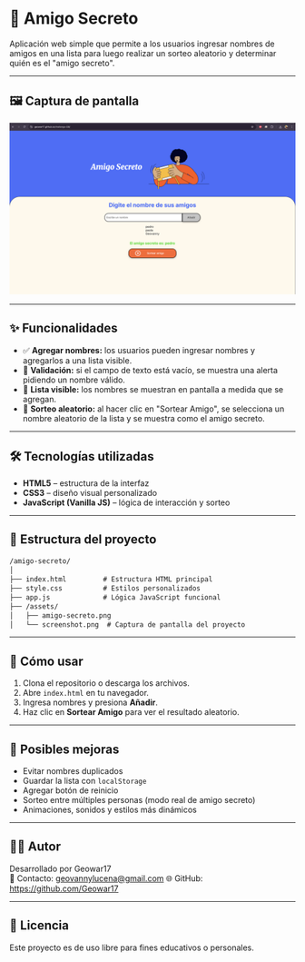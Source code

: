 # 🎁 Amigo Secreto

Aplicación web simple que permite a los usuarios ingresar nombres de amigos en una lista para luego realizar un sorteo aleatorio y determinar quién es el "amigo secreto".

---

## 🖼️ Captura de pantalla

![Vista de la aplicación](./screenshot.png)

---

## ✨ Funcionalidades

- ✅ **Agregar nombres:** los usuarios pueden ingresar nombres y agregarlos a una lista visible.
- 🚫 **Validación:** si el campo de texto está vacío, se muestra una alerta pidiendo un nombre válido.
- 👥 **Lista visible:** los nombres se muestran en pantalla a medida que se agregan.
- 🎲 **Sorteo aleatorio:** al hacer clic en "Sortear Amigo", se selecciona un nombre aleatorio de la lista y se muestra como el amigo secreto.

---

## 🛠️ Tecnologías utilizadas

- **HTML5** – estructura de la interfaz
- **CSS3** – diseño visual personalizado
- **JavaScript (Vanilla JS)** – lógica de interacción y sorteo

---

## 📁 Estructura del proyecto

```
/amigo-secreto/
│
├── index.html         # Estructura HTML principal
├── style.css          # Estilos personalizados
├── app.js             # Lógica JavaScript funcional
├── /assets/
│   ├── amigo-secreto.png
│   └── screenshot.png  # Captura de pantalla del proyecto
```

---

## 🚀 Cómo usar

1. Clona el repositorio o descarga los archivos.
2. Abre `index.html` en tu navegador.
3. Ingresa nombres y presiona **Añadir**.
4. Haz clic en **Sortear Amigo** para ver el resultado aleatorio.

---

## 🔮 Posibles mejoras

- Evitar nombres duplicados
- Guardar la lista con `localStorage`
- Agregar botón de reinicio
- Sorteo entre múltiples personas (modo real de amigo secreto)
- Animaciones, sonidos y estilos más dinámicos

---

## 🧑‍💻 Autor

Desarrollado por Geowar17  
📧 Contacto: geovannylucena@gmail.com
🌐 GitHub: https://github.com/Geowar17

---

## 📝 Licencia

Este proyecto es de uso libre para fines educativos o personales.
